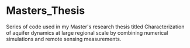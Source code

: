 # Masters_Thesis
Series of code used in my Master's research thesis titled Characterization of aquifer dynamics at large regional scale by combining numerical simulations and remote sensing measurements.
